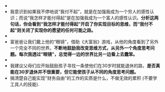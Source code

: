 -
- 我意识到如果我不停地说“我付不起”，就是在加强我成为一个穷人的感性认识；而说“我怎样才能付得起”是在加强我成为一个富人的感性认识。**分析这两句话，你会看到“我怎样才能付得起”开启了你实现目标的思维，而“我付不起”则关闭了实现你的愿望的任何可能之路。**
-
- 富爸爸让我们戴上他的“眼镜”，借助《大富翁》游戏，从他的角度看到了另外一个完全不同的世界。**不断地鼓励我改变思维方式，从另外一个角度思考问题。每次我透过“眼镜”，总觉得一边的世界比另一边看上去蠢笨。**
-
- 我建议父母们应开始鼓励孩子寻找一条使他们在30岁时就能退休的路，**是否真能在30岁退休并不很重要，但它能使孩子从不同的角度思考问题。**
- 搞清楚自己能实现"财务自由"的工作的实质是什么，不做无效的累积 (不要学工具人的技能).